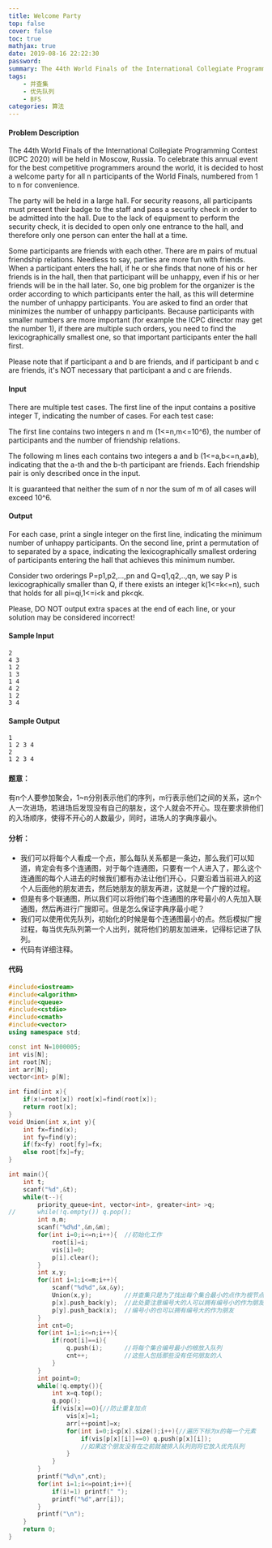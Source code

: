 ```yaml
---
title: Welcome Party
top: false
cover: false
toc: true
mathjax: true
date: 2019-08-16 22:22:30
password:
summary: The 44th World Finals of the International Collegiate Programming Contest (ICPC 2020) will be held in Moscow, Russia.
tags: 
	- 并查集
	- 优先队列
	- BFS
categories: 算法
---
```


#### Problem Description
The 44th World Finals of the International Collegiate Programming Contest (ICPC 2020) will be held in Moscow, Russia. To celebrate this annual event for the best competitive programmers around the world, it is decided to host a welcome party for all n participants of the World Finals, numbered from 1 to n for convenience.

The party will be held in a large hall. For security reasons, all participants must present their badge to the staff and pass a security check in order to be admitted into the hall. Due to the lack of equipment to perform the security check, it is decided to open only one entrance to the hall, and therefore only one person can enter the hall at a time.

Some participants are friends with each other. There are m pairs of mutual friendship relations. Needless to say, parties are more fun with friends. When a participant enters the hall, if he or she finds that none of his or her friends is in the hall, then that participant will be unhappy, even if his or her friends will be in the hall later. So, one big problem for the organizer is the order according to which participants enter the hall, as this will determine the number of unhappy participants. You are asked to find an order that minimizes the number of unhappy participants. Because participants with smaller numbers are more important (for example the ICPC director may get the number 1), if there are multiple such orders, you need to find the lexicographically smallest one, so that important participants enter the hall first.

Please note that if participant a and b are friends, and if participant b and c are friends, it's NOT necessary that participant a and c are friends.

#### Input
There are multiple test cases. The first line of the input contains a positive integer T, indicating the number of cases. For each test case:

The first line contains two integers n and m (1<=n,m<=10^6), the number of participants and the number of friendship relations.

The following m lines each contains two integers a and b (1<=a,b<=n,a≠b), indicating that the a-th and the b-th participant are friends. Each friendship pair is only described once in the input.

It is guaranteed that neither the sum of n nor the sum of m of all cases will exceed 10^6.

#### Output
For each case, print a single integer on the first line, indicating the minimum number of unhappy participants. On the second line, print a permutation of  to  separated by a space, indicating the lexicographically smallest ordering of participants entering the hall that achieves this minimum number.

Consider two orderings P=p1,p2,...,pn and Q=q1,q2,..,qn, we say P is lexicographically smaller than Q, if there exists an integer  k(1<=k<=n), such that  holds for all pi=qi,1<=i<k and pk<qk.

Please, DO NOT output extra spaces at the end of each line, or your solution may be considered incorrect!

#### Sample Input

    2
    4 3
    1 2
    1 3
    1 4
    4 2
    1 2
    3 4

#### Sample Output

    1
    1 2 3 4
    2
    1 2 3 4
#### 题意：
有n个人要参加聚会，1~n分别表示他们的序列，m行表示他们之间的关系，这n个人一次进场，若进场后发现没有自己的朋友，这个人就会不开心。现在要求排他们的入场顺序，使得不开心的人数最少，同时，进场人的字典序最小。
#### 分析：

 - 我们可以将每个人看成一个点，那么每队关系都是一条边，那么我们可以知道，肯定会有多个连通图，对于每个连通图，只要有一个人进入了，那么这个连通图的每个人进去的时候我们都有办法让他们开心，只要沿着当前进入的这个人后面他的朋友进去，然后她朋友的朋友再进，这就是一个广搜的过程。
 - 但是有多个联通图，所以我们可以将他们每个连通图的序号最小的人先加入联通图，然后再进行广搜即可。但是怎么保证字典序最小呢？
 - 我们可以使用优先队列，初始化的时候是每个连通图最小的点。然后模拟广搜过程，每当优先队列第一个人出列，就将他们的朋友加进来，记得标记进了队列。
 - 代码有详细注释。
 
#### 代码
 

```cpp 
#include<iostream>
#include<algorithm>
#include<queue>
#include<cstdio>
#include<cmath>
#include<vector>
using namespace std;

const int N=1000005;
int vis[N];
int root[N];
int arr[N];
vector<int> p[N];

int find(int x){
    if(x!=root[x]) root[x]=find(root[x]);
    return root[x];
}
void Union(int x,int y){
    int fx=find(x);
    int fy=find(y);
    if(fx<fy) root[fy]=fx;
    else root[fx]=fy;
}

int main(){
    int t;
    scanf("%d",&t);
    while(t--){
        priority_queue<int, vector<int>, greater<int> >q;
//      while(!q.empty()) q.pop();
        int n,m;
        scanf("%d%d",&n,&m);
        for(int i=0;i<=n;i++){  //初始化工作 
            root[i]=i;
            vis[i]=0;
            p[i].clear();
        } 
        int x,y;
        for(int i=1;i<=m;i++){
            scanf("%d%d",&x,&y);
            Union(x,y);         //并查集只是为了找出每个集合最小的点作为根节点 
            p[x].push_back(y);  //此处要注意编号大的人可以拥有编号小的作为朋友 
            p[y].push_back(x);  //编号小的也可以拥有编号大的作为朋友 
        }
        int cnt=0;
        for(int i=1;i<=n;i++){
            if(root[i]==i){
                q.push(i);      //将每个集合编号最小的根放入队列 
                cnt++;          //这些人包括那些没有任何朋友的人 
            } 
        }   
        int point=0;
        while(!q.empty()){
            int x=q.top();
            q.pop();
            if(vis[x]==0){//防止重复加点 
                vis[x]=1;
                arr[++point]=x;
                for(int i=0;i<p[x].size();i++){//遍历下标为x的每一个元素          
                    if(vis[p[x][i]]==0) q.push(p[x][i]);   
                    //如果这个朋友没有在之前就被排入队列则将它放入优先队列 
                } 
            }   
        }
        printf("%d\n",cnt);
        for(int i=1;i<=point;i++){
            if(i!=1) printf(" ");
            printf("%d",arr[i]);
        }
        printf("\n");
    }
    return 0;
}
```
